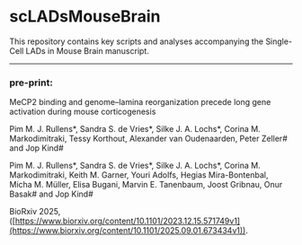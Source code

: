# scLADsMouseBrain

This repository contains key scripts and analyses accompanying the Single-Cell LADs in Mouse Brain manuscript.

___

### **pre-print:**

MeCP2 binding and genome–lamina reorganization precede long gene activation during mouse corticogenesis

Pim M. J. Rullens*, Sandra S. de Vries*, Silke J. A. Lochs*, Corina M. Markodimitraki, Tessy Korthout, Alexander van Oudenaarden, Peter Zeller# and Jop Kind#

Pim M. J. Rullens*, Sandra S. de Vries*, Silke J. A. Lochs*, Corina M. Markodimitraki, Keith M. Garner, Youri Adolfs, Hegias Mira-Bontenbal, Micha M. Müller, Elisa Bugani, Marvin E. Tanenbaum, Joost Gribnau, Onur Basak# and Jop Kind#

BioRxiv 2025, ([https://www.biorxiv.org/content/10.1101/2023.12.15.571749v1](https://www.biorxiv.org/content/10.1101/2025.09.01.673434v1)).
